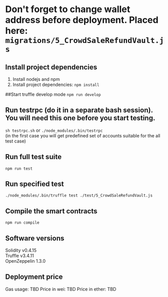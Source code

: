 # Don't forget to change wallet address before deployment. Placed here: `migrations/5_CrowdSaleRefundVault.js`

## Install project dependencies
1. Install nodejs and npm
2. Install project dependencies: `npm install`

##Start truffle develop mode
`npm run develop`  

## Run testrpc (do it in a separate bash session). You will need this one before you start testing.
`sh testrpc.sh` or `./node_modules/.bin/testrpc`   
(in the first case you will get predefined set of accounts suitable for the all test case)

## Run full test suite
`npm run test`

## Run specified test
`./node_modules/.bin/truffle test ./test/5_CrowdSaleRefundVault.js`
  
## Compile the smart contracts
`npm run compile`    

## Software versions
Solidity v0.4.15  
Truffle v3.4.11  
OpenZeppelin 1.3.0      

## Deployment price
Gas usage: TBD
Price in wei: TBD
Price in ether: TBD
